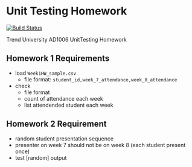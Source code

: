 # Unit Testing Homework 

[![Build Status](https://travis-ci.org/jbytw/UnitTestingHW.svg?branch=master)](https://travis-ci.org/jbytw/UnitTestingHW)

Trend University AD1006 UnitTesting Homework

## Homework 1 Requirements

* load `Week1HW_sample.csv`
  * file format: `student_id,week_7_attendance,week_8_attendance`
* check
  * file format
  * count of attendance each week
  * list attendended student each week

## Homework 2 Requirement

* random student presentation sequence
* presenter on week 7 should not be on week 8 (each student present once)
* test [random] output
